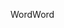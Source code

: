 <span data-ttu-id="8ed55-101">Word</span><span class="sxs-lookup"><span data-stu-id="8ed55-101">Word</span></span>